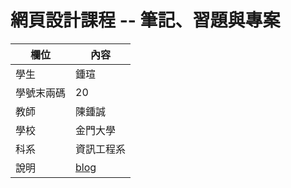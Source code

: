 # 網頁設計課程 -- 筆記、習題與專案

欄位 | 內容
-----|--------
學生 |  鍾瑄
學號末兩碼 |20 
教師 | 陳鍾誠
學校 | 金門大學
科系 | 資訊工程系
說明 | [blog](README.md)
